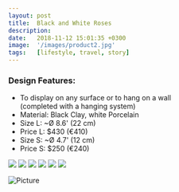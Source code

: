 ```yaml
---
layout: post
title:  Black and White Roses
description:
date:   2018-11-12 15:01:35 +0300
image:  '/images/product2.jpg'
tags:   [lifestyle, travel, story]
---
```

### Design Features:
* To display on any surface or to hang on a wall <br>(completed with a hanging system) 
* Material: Black Clay, white Porcelain
* Size L: ~Ø 8.6' (22 cm) 
* Price L: $430 (€410) 
* Size S: ~Ø 4.7' (12 cm)  
* Price S: $250 (€240)





<div class="gallery-box">
  <div class="gallery">
    <img src="/images/blackRoses1.jpg">
    <img src="/images/blackRosessmall.jpg">
    <img src="/images/blackRosessmall2.jpg">
	<img src="/images/WhiteRose1.jpg">
    <img src="/images/BWRoses2.jpg">
    <img src="/images/WhiteRoses6.jpg">
 
  </div>
</div>

![Picture]({{site.baseurl}}/images/blackRoses2.jpg)
